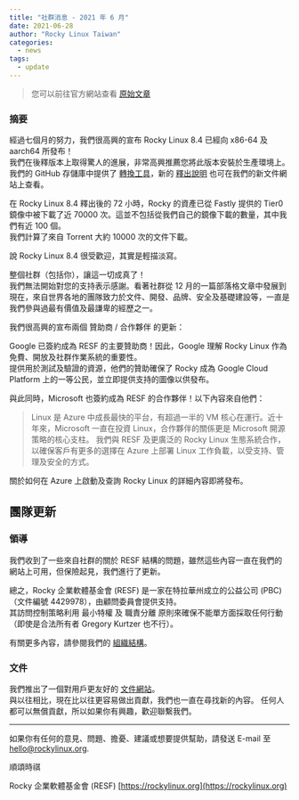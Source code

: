 ```yaml
---
title: "社群消息 - 2021 年 6 月"
date: 2021-06-28
author: "Rocky Linux Taiwan"
categories:
  - news 
tags:
  - update
---
```


> 您可以前往官方網站查看 [原始文章](https://rockylinux.org/news/community-update-june-2021/)

### 摘要

經過七個月的努力，我們很高興的宣布 Rocky Linux 8.4 已經向 x86-64 及 aarch64 所發布！  
我們在後釋版本上取得驚人的進展，非常高興推薦您將此版本安裝於生產環境上。  
我們的 GitHub 存儲庫中提供了 [轉換工具](https://github.com/rocky-linux/rocky-tools/tree/main/migrate2rocky)，新的 [釋出說明](https://docs.rockylinux.org/releasenotes/8.4/) 也可在我們的新文件網站上查看。

在 Rocky Linux 8.4 釋出後的 72 小時，Rocky 的資產已從 Fastly 提供的 Tier0 鏡像中被下載了近 70000 次。這並不包括從我們自己的鏡像下載的數量，其中我們有近 100 個。  
我們計算了來自 Torrent 大約 10000 次的文件下載。

說 Rocky Linux 8.4 很受歡迎，其實是輕描淡寫。 

整個社群（包括你），讓這一切成真了！  
我們無法開始對您的支持表示感謝。看著社群從 12 月的一篇部落格文章中發展到現在，來自世界各地的團隊致力於文件、開發、品牌、安全及基礎建設等，一直是我們參與過最有價值及最謙卑的經歷之一。

我們很高興的宣布兩個 贊助商 / 合作夥伴 的更新：

Google 已簽約成為 RESF 的主要贊助商！因此，Google 理解 Rocky Linux 作為免費、開放及社群作業系統的重要性。  
提供用於測試及驗證的資源，他們的贊助確保了 Rocky 成為 Google Cloud Platform 上的一等公民，並立即提供支持的圖像以供發布。 

與此同時，Microsoft 也簽約成為 RESF 的合作夥伴！以下內容來自他們：

> Linux 是 Azure 中成長最快的平台，有超過一半的 VM 核心在運行。近十年來，Microsoft 一直在投資 Linux，合作夥伴的關係更是 Microsoft 開源策略的核心支柱。
> 我們與 RESF 及更廣泛的 Rocky Linux 生態系統合作，以確保客戶有更多的選擇在 Azure 上部署 Linux 工作負載，以受支持、管理及安全的方式。 

關於如何在 Azure 上啟動及查詢 Rocky Linux 的詳細內容即將發布。

## 團隊更新

### 領導

我們收到了一些來自社群的關於 RESF 結構的問題，雖然這些內容一直在我們的網站上可用，但保險起見，我們進行了更新。

總之，Rocky 企業軟體基金會 (RESF) 是一家在特拉華州成立的公益公司 (PBC)（文件編號 4429978），由顧問委員會提供支持。  
其訪問控制策略利用 最小特權 及 職責分離 原則來確保不能單方面採取任何行動（即使是合法所有者 Gregory Kurtzer 也不行）。

有關更多內容，請參閱我們的 [組織結構](https://rockylinux.org/organizational-structure/)。

### 文件

我們推出了一個對用戶更友好的 [文件網站](https://docs.rockylinux.org/)。  
與以往相比，現在比以往更容易做出貢獻，我們也一直在尋找新的內容。
任何人都可以無償貢獻，所以如果你有興趣，歡迎聯繫我們。

---

如果你有任何的意見、問題、擔憂、建議或想要提供幫助，請發送 E-mail 至 [hello@rockylinux.org](mailto:hello@rockylinux.org).

順頌時祺

Rocky 企業軟體基金會 (RESF) [https://rockylinux.org](https://rockylinux.org)
